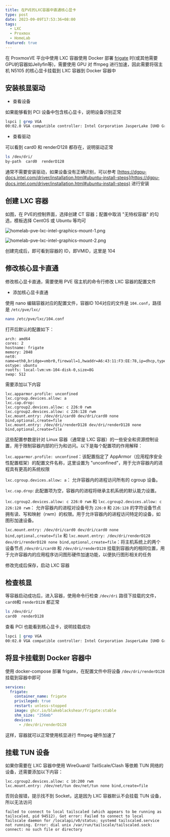 ```yaml
---
title: 在PVE的LXC容器中直通核心显卡
type: post
date: 2023-09-09T17:53:36+08:00
tags:
  - LXC
  - Proxmox
  - HomeLab
featured: true
---
```


在 ProxmoxVE 平台中使用 LXC 容器使用 Docker 部署 [frigate](https://frigate.video/) 时(或其他需要GPU的容器如Jellyfin等)，需要使用 GPU 对 ffmpeg 进行加速，因此需要将宿主机 N5105 的核心显卡挂载到 LXC 容器到 Docker 容器中

## 安装核显驱动

- 查看设备

如果能够看到 PCI 设备中包含核心显卡，说明设备识别正常

```bash
lspci | grep VGA
00:02.0 VGA compatible controller: Intel Corporation JasperLake [UHD Graphics] (rev 01)
```

- 查看驱动

可以看到 card0 和 renderD128 都存在，说明驱动正常

```bash
ls /dev/dri/
by-path  card0	renderD128
```

通常不需要安装驱动，如果设备没有正确识别，可以参考 [https://dgpu-docs.intel.com/driver/installation.html#ubuntu-install-steps](https://dgpu-docs.intel.com/driver/installation.html#ubuntu-install-steps) 进行安装

## 创建 LXC 容器

如图，在 PVE的控制界面，选择创建 CT 容器；配置中取消 "无特权容器" 的勾选，模板选择 CentOS 或 Ubuntu 等均可

![homelab-pve-lxc-intel-graphics-mount-1.png](https://img.hellowood.dev/picture/homelab-pve-lxc-intel-graphics-mount-1.png)

![homelab-pve-lxc-intel-graphics-mount-2.png](https://img.hellowood.dev/picture/homelab-pve-lxc-intel-graphics-mount-2.png)

创建完成后，即可看到容器的 ID，即VMID，这里是 104

## 修改核心显卡直通

修改核心显卡直通，需要使用 PVE 宿主机的命令行修改 LXC 容器的配置文件

- 添加核心显卡直通

使用 nano 编辑容器对应的配置文件，容器ID 104对应的文件是 `104.conf`，路径是 `/etc/pve/lxc/`

```bash
nano /etc/pve/lxc/104.conf
```

打开后默认的配置如下：

```dsconfig
arch: amd64
cores: 2
hostname: frigate
memory: 2048
net0: name=eth0,bridge=vmbr0,firewall=1,hwaddr=A6:43:11:F3:EE:78,ip=dhcp,type=veth
ostype: ubuntu
rootfs: local-lvm:vm-104-disk-0,size=8G
swap: 512
```

需要添加以下内容

```dsconfig
lxc.apparmor.profile: unconfined
lxc.cgroup.devices.allow: a
lxc.cap.drop:
lxc.cgroup2.devices.allow: c 226:0 rwm
lxc.cgroup2.devices.allow: c 226:128 rwm
lxc.mount.entry: /dev/dri/card0 dev/dri/card0 none bind,optional,create=file
lxc.mount.entry: /dev/dri/renderD128 dev/dri/renderD128 none bind,optional,create=file
```

这些配置参数是针对 Linux 容器（通常是 LXC 容器）的一些安全和资源控制设置，用于限制容器内部的行为和访问。以下是每个配置项的作用解释：

`lxc.apparmor.profile: unconfined`：该配置指定了 AppArmor（应用程序安全性配置框架）的配置文件名称，这里设置为 "unconfined"，用于允许容器内的进程具有更高的系统权限

`lxc.cgroup.devices.allow: a`： 允许容器内的进程访问所有的 cgroup 设备。

`lxc.cap.drop`: 此配置项为空，容器内的进程将继承主机系统的默认能力设置。

`lxc.cgroup2.devices.allow: c 226:0 rwm` 和 `lxc.cgroup2.devices.allow: c 226:128 rwm`： 允许容器内的进程对设备号为 `226:0` 和 `226:128` 的字符设备节点拥有读、写和映射（rwm）的权限。用于允许容器内的进程访问特定的设备，如图形加速设备。

`lxc.mount.entry: /dev/dri/card0 dev/dri/card0 none bind,optional,create=file` 和
`lxc.mount.entry: /dev/dri/renderD128 dev/dri/renderD128 none bind,optional,create=file`：将主机系统上的两个设备节点 `/dev/dri/card0` 和 `/dev/dri/renderD128` 挂载到容器内的相同位置，用于允许容器内的应用程序访问图形硬件加速功能，以便执行图形相关的任务

修改完成后保存，启动 LXC 容器

## 检查核显

等容器启动成功后，进入容器，使用命令行检查 `/dev/dri` 路径下挂载的文件，`card0`和 `renderD128` 都正常

```bash
ls /dev/dri/
card0  renderD128
```

查看 PCI 也能看到核心显卡，说明挂载成功

```bash
lspci | grep VGA
00:02.0 VGA compatible controller: Intel Corporation JasperLake [UHD Graphics] (rev 01)
```

## 将显卡挂载到 Docker 容器中

使用 docker-compose 部署 frigate，在配置文件中将设备 `/dev/dri/renderD128` 挂载到容器中即可

```yaml
services:
  frigate:
    container_name: frigate
    privileged: true
    restart: unless-stopped
    image: ghcr.io/blakeblackshear/frigate:stable
    shm_size: "256mb"
    devices:
      - /dev/dri/renderD128
```

这样，容器就可以正常使用核显进行 ffmpeg 硬件加速了

## 挂载 TUN 设备

如果你需要在 LXC 容器中使用 WireGuard/ TailScale/Clash 等依赖 TUN 网络的设备，还需要添加以下内容：

```dsconfig
lxc.cgroup2.devices.allow: c 10:200 rwm
lxc.mount.entry: /dev/net/tun dev/net/tun none bind,create=file
```

否则会报错，提示找不到 Socket，这是因为 LXC 容器默认不会挂载 TUN 设备，所以无法访问

```
failed to connect to local tailscaled (which appears to be running as tailscaled, pid 94512). Got error: Failed to connect to local Tailscale daemon for /localapi/v0/status; systemd tailscaled.service not running. Error: dial unix /var/run/tailscale/tailscaled.sock: connect: no such file or directory
```
